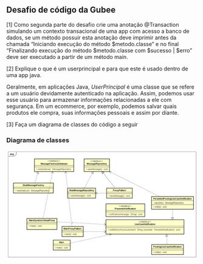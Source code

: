 ## Desafio de código da Gubee

[1] Como segunda parte do desafio crie uma anotação @Transaction simulando um contexto transacional de uma app com acesso a banco de dados, se um método possuir esta anotação deve imprimir antes da chamada “Iniciando execução do método $metodo.classe” e no final “Finalizando execução do método $metodo.classe com $sucesso | $erro” deve ser executado a partir de um método main.



[2] Explique o que é um userprincipal e para que este é usado dentro de uma app java.

  Geralmente, em aplicações Java, _UserPrincipal_ é uma classe que se refere a um usuário devidamente autenticado na aplicação. 
Assim, podemos usar esse usuário para armazenar informações relacionadas a ele com segurança. Em um ecommerce, por exemplo, 
podemos salvar quais produtos ele compra, suas informações pessoais e assim por diante.   

[3] Faça um diagrama de classes do código a seguir

### Diagrama de classes

![gubee_diagram.png](gubee_diagram.png)